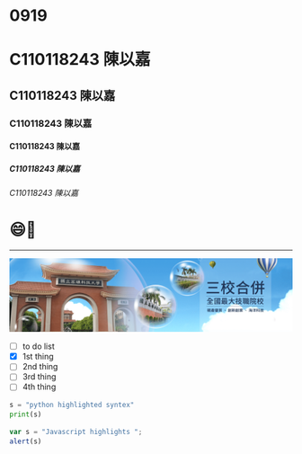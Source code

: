 # 0919
# C110118243 陳以嘉
## C110118243 陳以嘉
### C110118243 陳以嘉
#### C110118243 陳以嘉
##### C110118243 陳以嘉
###### C110118243 陳以嘉

# :smile:🙌

----

![nkust](banner_1.png "高科大")

- [ ] to do list
- [x] 1st thing
- [ ] 2nd thing
- [ ] 3rd thing
- [ ] 4th thing

```python
s = "python highlighted syntex"
print(s)
```

```js
var s = "Javascript highlights ";
alert(s)
```
